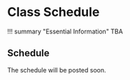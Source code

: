 # Class Schedule

!!! summary "Essential Information"
    TBA

## Schedule

The schedule will be posted soon.
